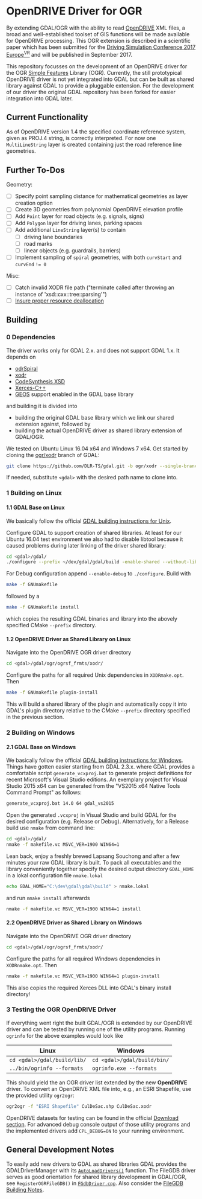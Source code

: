 # OpenDRIVE Driver for OGR
By extending GDAL/OGR with the ability to read [OpenDRIVE](http://www.opendrive.org/) XML files, a broad and well-established toolset of GIS functions will be made available for OpenDRIVE processing. This OGR extension is described in a scientific paper which has been submitted for the [Driving Simulation Conference 2017 Europe<sup>VR</sup>](http://dsc2017.org/) and will be published in September 2017.

This repository focusses on the development of an OpenDRIVE driver for the OGR [Simple Features](http://www.opengeospatial.org/standards/sfa) Library (OGR). Currently, the still prototypical OpenDRIVE driver is not yet integrated into GDAL but can be built as shared library against GDAL to provide a pluggable extension. For the development of our driver the original GDAL repository has been forked for easier integration into GDAL later.

## Current Functionality
As of OpenDRIVE version 1.4 the specified coordinate reference system, given as PROJ.4 string, is correctly interpreted. For now one `MultiLineString` layer is created containing just the road reference line geometries.

## Further To-Dos
Geometry:
- [ ] Specify point sampling distance for mathematical geometries as layer creation option
- [ ] Create 3D geometries from polynomial OpenDRIVE elevation profile
- [ ] Add `Point` layer for road objects (e.g. signals, signs)
- [ ] Add `Polygon` layer for driving lanes, parking spaces
- [ ] Add additional `LineString` layer(s) to contain
  - [ ] driving lane boundaries
  - [ ] road marks
  - [ ] linear objects (e.g. guardrails, barriers)
- [ ] Implement sampling of `spiral` geometries, with both `curvStart` and `curvEnd` `!= 0`

Misc:
- [ ] Catch invalid XODR file path ("terminate called after throwing an instance of 'xsd::cxx::tree::parsing<char>'")
- [ ] [Insure proper resource deallocation](https://trac.osgeo.org/gdal/wiki/FAQMiscellaneous#HowshouldIdeallocateresourcesacquaintedfromGDALonWindows)

## Building
### 0 Dependencies
The driver works only for GDAL 2.x. and does not support GDAL 1.x. It depends on

- [odrSpiral](https://github.com/DLR-TS/odrSpiral)
- [xodr](https://github.com/DLR-TS/xodr)
- [CodeSynthesis XSD](http://codesynthesis.com/products/xsd/)
- [Xerces-C++](https://xerces.apache.org/xerces-c/)
- [GEOS](https://trac.osgeo.org/geos/) support enabled in the GDAL base library

and building it is divided into

- building the original GDAL base library which we link our shared extension against, followed by
- building the actual OpenDRIVE driver as shared library extension of GDAL/OGR.

We tested on Ubuntu Linux 16.04 x64 and Windows 7 x64. Get started by cloning the [ogr/xodr](https://github.com/DLR-TS/gdal/tree/ogr/xodr) branch of GDAL:
```bash
git clone https://github.com/DLR-TS/gdal.git -b ogr/xodr --single-branch <gdal>
```
If needed, substitute `<gdal>` with the desired path name to clone into. 

### 1 Building on Linux
#### 1.1 GDAL Base on Linux
We basically follow the official [GDAL building instructions for Unix](https://trac.osgeo.org/gdal/wiki/BuildingOnUnix).

Configure GDAL to support creation of shared libraries. At least for our Ubuntu 16.04 test environment we also had to disable libtool because it caused problems during later linking of the driver shared library:
```bash
cd <gdal>/gdal/
./configure --prefix ~/dev/gdal/gdal/build -enable-shared --without-libtool --with-geos=yes
```
For Debug configuration append `--enable-debug` to `./configure`. Build with
```bash
make -f GNUmakefile
```
followed by a 
```bash
make -f GNUmakefile install
```

which copies the resulting GDAL binaries and library  into the abovely specified CMake `--prefix` directory.

#### 1.2 OpenDRIVE Driver as Shared Library on Linux
Navigate into the OpenDRIVE OGR driver directory
```bash
cd <gdal>/gdal/ogr/ogrsf_frmts/xodr/
```
Configure the paths for all required Unix dependencies in `XODRmake.opt`. Then
```bash
make -f GNUmakefile plugin-install
```
This will build a shared library of the plugin and automatically copy it into GDAL's plugin directory relative to the CMake `--prefix` directory specified in the previous section.

### 2 Building on Windows
#### 2.1 GDAL Base on Windows
We basically follow the official [GDAL building instructions for Windows](https://trac.osgeo.org/gdal/wiki/BuildingOnWindows). Things have gotten easier starting from GDAL 2.3.x. where GDAL provides a comfortable script `generate_vcxproj.bat` to generate project definitions for recent Microsoft's Visual Studio editions. An exemplary project for Visual Studio 2015 x64 can be generated from the "VS2015 x64 Native Tools Command Prompt" as follows:
```bash
generate_vcxproj.bat 14.0 64 gdal_vs2015
```
Open the generated `.vcxproj` in Visual Studio and build GDAL for the desired configuration (e.g. Release or Debug). Alternatively, for a Release build use `nmake` from command line:
```bash
cd <gdal>/gdal/
nmake -f makefile.vc MSVC_VER=1900 WIN64=1
```
Lean back, enjoy a freshly brewed Lapsang Souchong and after a few minutes your raw GDAL library is built. To pack all executables and the library conveniently together specify the desired output directory `GDAL_HOME` in a lokal configuration file `nmake.lokal` 
```bash
echo GDAL_HOME="C:\dev\gdal\gdal\build" > nmake.lokal
```
and run `nmake install` afterwards
```bash
nmake -f makefile.vc MSVC_VER=1900 WIN64=1 install
```

#### 2.2 OpenDRIVE Driver as Shared Library on Windows
Navigate into the OpenDRIVE OGR driver directory
```bash
cd <gdal>/gdal/ogr/ogrsf_frmts/xodr/
```
Configure the paths for all required Windows dependencies in `XODRnmake.opt`. Then
```bash
nmake -f makefile.vc MSVC_VER=1900 WIN64=1 plugin-install
```
This also copies the required Xerces DLL into GDAL's binary install directory!

### 3 Testing the OGR OpenDRIVE Driver
If everything went right the built GDAL/OGR is extended by our OpenDRIVE driver and can be tested by running one of the utility programs. Running `ogrinfo` for the above examples would look like

| Linux  		      | Windows                      |
| --------------------------- | ---------------------------- |
| `cd <gdal>/gdal/build/lib/` | `cd <gdal>/gdal/build/bin/`  |
| `../bin/ogrinfo --formats`  | `ogrinfo.exe --formats`	     |

This should yield the an OGR driver list extended by the new **OpenDRIVE** driver. To convert an OpenDRIVE XML file into, e.g., an ESRI Shapefile, use the provided utility `ogr2ogr`:
```bash
ogr2ogr -f "ESRI Shapefile" CulDeSac.shp CulDeSac.xodr
```
OpenDRIVE datasets for testing can be found in the official [Download section](http://opendrive.org/download.html). For advanced debug console output of those utility programs and the implemented drivers add `CPL_DEBUG=ON` to your running environment.
  				
## General Development Notes
To easily add new drivers to GDAL as shared libraries GDAL provides the GDALDriverManager with its [`AutoLoadDrivers()`](http://www.gdal.org/classGDALDriverManager.html#a77417ede570b33695e5b318fbbdb1968) function. The FileGDB driver serves as good orientation for shared library development in GDAL/OGR, see `RegisterOGRFileGDB()` in [`FGdbDriver.cpp`](../filegdb/FGdbDriver.cpp). Also consider the [FileGDB Building Notes](http://www.gdal.org/drv_filegdb.html).

